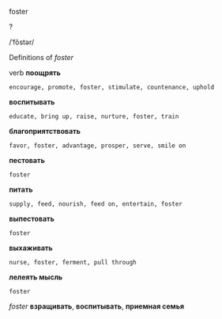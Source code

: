 foster

?

/ˈfôstər/

Definitions of _foster_

verb
**поощрять**

    encourage, promote, foster, stimulate, countenance, uphold
**воспитывать**

    educate, bring up, raise, nurture, foster, train
**благоприятствовать**

    favor, foster, advantage, prosper, serve, smile on
**пестовать**

    foster
**питать**

    supply, feed, nourish, feed on, entertain, foster
**выпестовать**

    foster
**выхаживать**

    nurse, foster, ferment, pull through
**лелеять мысль**

    foster

_foster_
**взращивать**, **воспитывать**, **приемная семья**